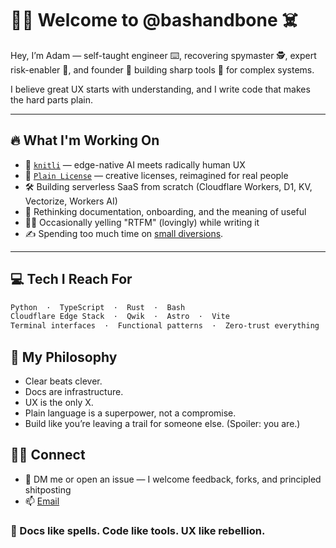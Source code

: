 # 🏴‍☠️ Welcome to @bashandbone ☠️

Hey, I’m Adam — self-taught engineer ⌨️, recovering spymaster 🕵️, expert risk-enabler 🧨, and founder 🧱 building sharp tools 🧰 for complex systems.

I believe great UX starts with understanding, and I write code that makes the hard parts plain.

---

## 🔥 What I'm Working On

- 🧵 [`knitli`](https://knit.li) — edge-native AI meets radically human UX  
- 📜 [`Plain License`](https://plainlicense.org) — creative licenses, reimagined for real people  
- 🛠️ Building serverless SaaS from scratch (Cloudflare Workers, D1, KV, Vectorize, Workers AI)  
- 🧠 Rethinking documentation, onboarding, and the meaning of useful
- 🏴‍☠️ Occasionally yelling "RTFM" (lovingly) while writing it
- ✍️ Spending too much time on [small diversions](https://github.com/knitli/mad-icons).

---

## 💻 Tech I Reach For

```bash
Python  ·  TypeScript  ·  Rust  ·  Bash  
Cloudflare Edge Stack  ·  Qwik  ·  Astro  ·  Vite  
Terminal interfaces  ·  Functional patterns  ·  Zero-trust everything
```

## 🧭 My Philosophy

- Clear beats clever.
- Docs are infrastructure.
- UX is the only X.
- Plain language is a superpower, not a compromise.
- Build like you’re leaving a trail for someone else. (Spoiler: you are.)

## 🧑‍🚀 Connect

- 💬 DM me or open an issue — I welcome feedback, forks, and principled shitposting
- 📫 [Email](mailto:adam@knit.li)


### 📓 Docs like spells. Code like tools. UX like rebellion.
